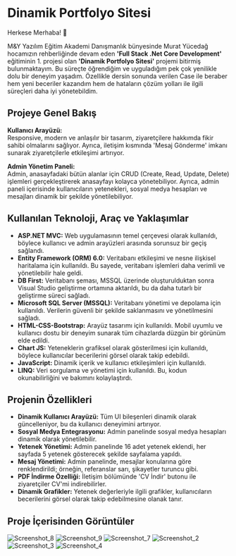 # Dinamik Portfolyo Sitesi

Herkese Merhaba! 🌟

M&Y Yazılım Eğitim Akademi Danışmanlık bünyesinde Murat Yücedağ hocamızın rehberliğinde devam eden **'Full Stack .Net Core Development'** eğitiminin 1. projesi olan **'Dinamik Portfolyo Sitesi'** projemi bitirmiş bulunmaktayım. Bu süreçte öğrendiğim ve uyguladığım pek çok yenilikle dolu bir deneyim yaşadım. Özellikle dersin sonunda verilen Case ile beraber hem yeni beceriler kazandım hem de hataların çözüm yolları ile ilgili süreçleri daha iyi yönetebildim.

## Projeye Genel Bakış

**Kullanıcı Arayüzü:**  
Responsive, modern ve anlaşılır bir tasarım, ziyaretçilere hakkımda fikir sahibi olmalarını sağlıyor. Ayrıca, iletişim kısmında 'Mesaj Gönderme' imkanı sunarak ziyaretçilerle etkileşimi artırıyor.

**Admin Yönetim Paneli:**  
Admin, anasayfadaki bütün alanlar için CRUD (Create, Read, Update, Delete) işlemleri gerçekleştirerek anasayfayı kolayca yönetebiliyor. Ayrıca, admin paneli içerisinde kullanıcıların yetenekleri, sosyal medya hesapları ve mesajları dinamik bir şekilde yönetilebiliyor.

## Kullanılan Teknoloji, Araç ve Yaklaşımlar

- **ASP.NET MVC:** Web uygulamasının temel çerçevesi olarak kullanıldı, böylece kullanıcı ve admin arayüzleri arasında sorunsuz bir geçiş sağlandı.
- **Entity Framework (ORM) 6.0:** Veritabanı etkileşimi ve nesne ilişkisel haritalama için kullanıldı. Bu sayede, veritabanı işlemleri daha verimli ve yönetilebilir hale geldi.
- **DB First:** Veritabanı şeması, MSSQL üzerinde oluşturulduktan sonra Visual Studio geliştirme ortamına aktarıldı, bu da daha tutarlı bir geliştirme süreci sağladı.
- **Microsoft SQL Server (MSSQL):** Veritabanı yönetimi ve depolama için kullanıldı. Verilerin güvenli bir şekilde saklanmasını ve yönetilmesini sağladı.
- **HTML-CSS-Bootstrap:** Arayüz tasarımı için kullanıldı. Mobil uyumlu ve kullanıcı dostu bir deneyim sunarak tüm cihazlarda düzgün bir görünüm elde edildi.
- **Chart JS:** Yeteneklerin grafiksel olarak gösterilmesi için kullanıldı, böylece kullanıcılar becerilerini görsel olarak takip edebildi.
- **JavaScript:** Dinamik içerik ve kullanıcı etkileşimleri için kullanıldı.
- **LINQ:** Veri sorgulama ve yönetimi için kullanıldı. Bu, kodun okunabilirliğini ve bakımını kolaylaştırdı.

## Projenin Özellikleri

- **Dinamik Kullanıcı Arayüzü:** Tüm UI bileşenleri dinamik olarak güncelleniyor, bu da kullanıcı deneyimini artırıyor.
- **Sosyal Medya Entegrasyonu:** Admin panelinde sosyal medya hesapları dinamik olarak yönetilebilir.
- **Yetenek Yönetimi:** Admin panelinde 16 adet yetenek eklendi, her sayfada 5 yetenek gösterecek şekilde sayfalama yapıldı.
- **Mesaj Yönetimi:** Admin panelinde, mesajlar konularına göre renklendirildi; örneğin, referanslar sarı, şikayetler turuncu gibi.
- **PDF İndirme Özelliği:** İletişim bölümünde 'CV İndir' butonu ile ziyaretçiler CV'mi indirebilirler.
- **Dinamik Grafikler:** Yetenek değerleriyle ilgili grafikler, kullanıcıların becerilerini görsel olarak takip edebilmesine olanak tanır.

## Proje İçerisinden Görüntüler
![Screenshot_8](https://github.com/user-attachments/assets/63d2220e-ea33-4972-b345-4d4ed37c9cab)
![Screenshot_9](https://github.com/user-attachments/assets/b94b0311-114f-4622-903f-899c6e8a88e4)
![Screenshot_7](https://github.com/user-attachments/assets/69197d5b-3b24-481f-8c5c-7b70950d66fa)
![Screenshot_2](https://github.com/user-attachments/assets/fb96acc0-33a0-4c0a-8571-7f035e2b5f9e)
![Screenshot_3](https://github.com/user-attachments/assets/eafcaf16-9cf6-4393-89ff-7c6cac9036b4)
![Screenshot_4](https://github.com/user-attachments/assets/fdfd470b-adf2-4e17-9b31-ee915d787e73)
